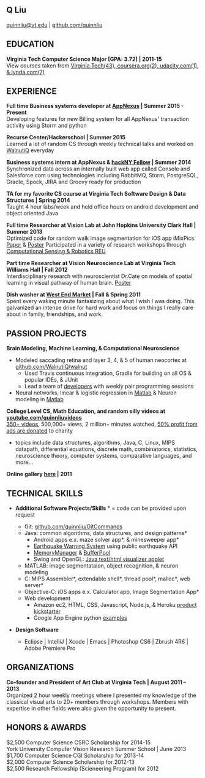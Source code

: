 ## Q Liu
quinnliu@vt.edu | [github.com/quinnliu](https://github.com/quinnliu)
 
## EDUCATION
<b>Virginia Tech Computer Science Major [GPA: 3.72] | 2011-15</b>  
View courses taken from [Virginia Tech(43), coursera.org(2), udacity.com(1), & lynda.com(7)](./portfolio/courses_taken.md)
 
## EXPERIENCE
<b>Full time Business systems developer at [AppNexus](http://www.appnexus.com/) | Summer 2015 - Present</b>  
Developing features for new Billing system for all AppNexus' transaction activity using Storm and python

<b>Recurse Center/Hackerschool | Summer 2015</b>  
Learned a lot of random CS through weekly technical talks and worked on [WalnutiQ](https://github.com/WalnutiQ/walnut) everyday 

<b>Business systems intern at AppNexus & [hackNY Fellow](http://hackny.org/a/) | Summer 2014</b>  
Synchronized data across an internally built web app called Console and Salesforce.com using technologies 
including RabbitMQ, Storm, PostgreSQL, Gradle, Spock, JIRA and Groovy ready for production  

<b>TA for my favorite CS course at Virginia Tech Software Design & Data Structures | Spring 2014</b>  
Taught 4 hour labs/week and held office hours on android development and object oriented Java
 
<b>Full time Researcher at Vision Lab at John Hopkins University Clark Hall | Summer 2013</b>  
Optimized code for random walk image segmentation for iOS app iMixPics. [Paper](./portfolio/random_walker_image_segmentation_on_iOS_devices.pdf) & [Poster](./portfolio/Poster_iMixPics2.jpg) 
Participated in a variety of research workshops through [Computational Sensing & Robotics REU](http://lcsr.jhu.edu/reu/)
 
<b>Part time Researcher at Vision Neuroscience Lab at Virginia Tech Williams Hall | Fall 2012</b>  
Interdisciplinary research with neuroscientist Dr.Cate on models of spatial learning in visual pathway of human brain. [Poster](./portfolio/Scieneering_Poster_(5MB).jpg)

<b>Dish washer at [West End Market](http://www.dining.vt.edu/centers/westend/west_end.html) | Fall & Spring 2011 </b>  
Spent every waking minute fantasizing about what I wish I was doing. This galvanized an intense drive for hard work and
focus on things I really care about in family, friendships, and work. 

## PASSION PROJECTS
<b>Brain Modeling, Machine Learning, & Computational Neuroscience</b>  
- Modeled saccading retina and layer 3, 4, & 5 of human neocortex at [github.com/WalnutiQ/walnut](https://github.com/WalnutiQ/walnut)
  - Used Travis continuous integration, Gradle for building on all OS & popular IDEs, & JUnit 
  - Lead a team of [developers](https://github.com/WalnutiQ/WalnutiQ/graphs/contributors) with weekly pair programming sessions  
- Neural networks, linear & logistic regression in [Matlab](https://github.com/quinnliu/MachineLearning) & Neuron modeling in [Matlab](https://github.com/quinnliu/ComputationalNeuroscience)
 
<b>College Level CS, Math Education, and random silly videos at [youtube.com/quinnliuvideos](https://www.youtube.com/user/quinnliuvideos)</b>  
[350+ videos](https://www.youtube.com/user/quinnliuvideos/playlists), 500,000+ views, 2 million+ minutes watched, [50% profit from ads are donated](https://www.youtube.com/user/quinnliuvideos/about) to charity
- topics include data structures, algorithms, Java, C, Linux, MIPS datapath, differential equations, discrete math, combinatorics, statistics, neuroscience theory, computer systems, comparative languages, and more...
 
<b>Online gallery [here](http://www.walnutiq.com/#!gallery/mainPage) | 2011</b>
 
## TECHNICAL SKILLS
- <b>Additional Software Projects/Skills</b> * = code can be provided upon request
  - Git: [github.com/quinnliu/GitCommands](https://github.com/quinnliu/GitCommands)
  - Java: common algorithms, data structures, and design patterns*
    + Android apps e.x. maze solver app*, & minesweeper app*
    + [Earthquake Warning System](https://github.com/quinnliu/EarthquakeWatcherService) using public earthquake API
    + [MemoryManager](https://github.com/quinnliu/MemoryManager) & [BufferPool](https://github.com/quinnliu/BufferPool)
    + Swing and OpenGL: [Java text/html visualizer applet](http://www.walnutiq.com/#!java-swing-applet/c15hf)
  - MATLAB: image segmentataion, object recognition, & neuron modeling
  - C: MIPS Assembler*, extendable shell*, thread pool*, malloc*, web server*
  - Objective-C: iOS apps e.x. Calculator app, Image Segmentation App*
  - Web development
    + Amazon ec2, HTML, CSS, Javascript, Node.js, & Heroku [product kickstarter](https://github.com/quinnliu/bitstarter)
    + Google App Engine python [examples](https://github.com/quinnliu/GoogleAppEngine)

- <b>Design Software</b>
  - Eclipse | IntelliJ | Xcode | Emacs | Photoshop CS6 | Zbrush 4R6 | Adobe Premiere Pro
 
## ORGANIZATIONS
<b>Co-founder and President of Art Club at Virginia Tech | August 2011 – 2013</b>  
Organized 2 hour weekly meetings where I presented my knowledge of the classical visual arts to 20+ members through 
workshops. Members with expertise in other fields were also given the opportunity to present.

## HONORS & AWARDS
$2,500 Computer Science CSRC Scholarship for 2014-15  
York University Computer Vision Research Summer School | June 2013  
$1,700 Computer Science CGI Scholarship for 2013-14  
$2,000 Computer Science Scholarship for 2012-13  
$2,500 Research Fellowship (Scieneering Program) for 2012
